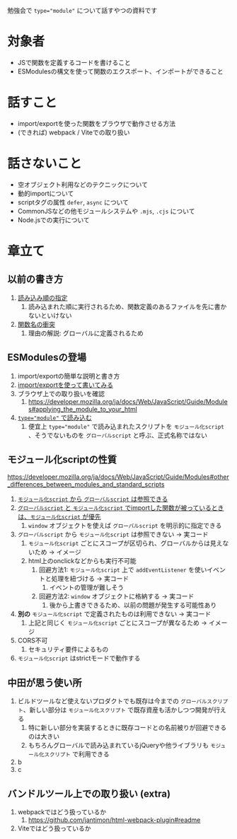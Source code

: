 勉強会で `type="module"` について話すやつの資料です

# 対象者

- JSで関数を定義するコードを書けること
- ESModulesの構文を使って関数のエクスポート、インポートができること


# 話すこと

- import/exportを使った関数をブラウザで動作させる方法
-  (できれば) webpack / Viteでの取り扱い


# 話さないこと

- 空オブジェクト利用などのテクニックについて
- 動的importについて
- scriptタグの属性 `defer`, `async` について
- CommonJSなどの他モジュールシステムや `.mjs`, `.cjs` について
- Node.jsでの実行について


# 章立て

## 以前の書き方

1. [読み込み順の指定](./public/1-traditional/1-read-order/README.md)
   1. 読み込まれた順に実行されるため、関数定義のあるファイルを先に書かないといけない
1. [関数名の衝突](./public/1-traditional/2-name-conflict/README.md)
   1. 理由の解説: グローバルに定義されるため


## ESModulesの登場

1. import/exportの簡単な説明と書き方
1. [import/exportを使って書いてみる](./public/2-ESModules/1-non-type-modules/README.md)
1. ブラウザ上での取り扱いを確認
   1. https://developer.mozilla.org/ja/docs/Web/JavaScript/Guide/Modules#applying_the_module_to_your_html
1. [`type="module"` で読み込む](./public/2-ESModules/2-type-modules/README.md)
   1. 便宜上 `type="module"` で読み込まれたスクリプトを `モジュール化script` 、そうでないものを `グローバルscript` と呼ぶ、正式名称ではない


## モジュール化scriptの性質

https://developer.mozilla.org/ja/docs/Web/JavaScript/Guide/Modules#other_differences_between_modules_and_standard_scripts

1. [`モジュール化script` から `グローバルscript` は参照できる](./public/3-feature/1-callable-global/README.md)
1. [`グローバルscript` と `モジュール化script` でimportした関数が被っているときは、`モジュール化script` が優先](./public/3-feature/2-global-vs-module/README.md)
   1. `window` オブジェクトを使えば `グローバルscript` を明示的に指定できる
1. `グローバルscript` から `モジュール化script` は参照できない -> 実コード
   1. `モジュール化script` ごとにスコープが区切られ、グローバルからは見えないため -> イメージ
   1. html上のonclickなどからも実行不可能
      1. 回避方法1: `モジュール化script` 上で `addEventListener` を使いイベントと処理を紐づける -> 実コード
         1. イベントの管理が難しそう
      1. 回避方法2: `window` オブジェクトに格納する -> 実コード
         1. 後から上書きできるため、以前の問題が発生する可能性あり
1. **別の** `モジュール化script` で定義されたものは利用できない -> 実コード
   1. 上記と同じく `モジュール化script` ごとにスコープが異なるため -> イメージ
1. CORS不可
   1. セキュリティ要件によるもの
1. `モジュール化script` はstrictモードで動作する


## 中田が思う使い所

1. ビルドツールなど使えないプロダクトでも既存は今までの `グローバルスクリプト`、新しい部分は `モジュール化スクリプト` で既存資産も活かしつつ開発が行える
   1. 特に新しい部分を実装するときに既存コードとの名前被りが回避できるのは大きい
   1. もちろんグローバルで読み込まれているjQueryや他ライブラリも `モジュール化スクリプト` で利用できる
1. b
1. c



## バンドルツール上での取り扱い (extra)

1. webpackではどう扱っているか
   1. https://github.com/jantimon/html-webpack-plugin#readme
1. Viteではどう扱っているか
